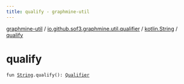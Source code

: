 ```yaml
---
title: qualify - graphmine-util
---
```


[graphmine-util](../../index.html) / [io.github.sof3.graphmine.util.qualifier](../index.html) / [kotlin.String](index.html) / [qualify](./qualify.html)

# qualify

`fun `[`String`](https://kotlinlang.org/api/latest/jvm/stdlib/kotlin/-string/index.html)`.qualify(): `[`Qualifier`](../-qualifier/index.html)